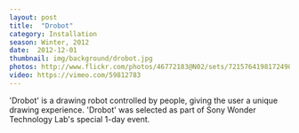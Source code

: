 ```yaml
---
layout: post
title:  "Drobot"
category: Installation
season: Winter, 2012
date:  2012-12-01
thumbnail: img/background/drobot.jpg
photos: http://www.flickr.com/photos/46772183@N02/sets/72157641981724905/
video: https://vimeo.com/59812783
---           
```


'Drobot' is a drawing robot controlled by people, giving the user a unique drawing experience. 'Drobot' was selected as part of Sony Wonder Technology Lab's special 1-day event.